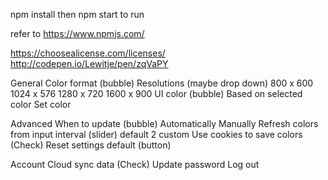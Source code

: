 npm install
    then npm start to run

refer to https://www.npmjs.com/

https://choosealicense.com/licenses/
http://codepen.io/Lewitje/pen/zqVaPY

General
Color format (bubble)
Resolutions (maybe drop down)
  800 x 600
  1024 x 576
  1280 x 720
  1600 x 900
UI color (bubble)
  Based on selected color
  Set color

Advanced
When to update (bubble)
  Automatically
  Manually
Refresh colors from input interval (slider)
  default 2
  custom
Use cookies to save colors (Check)
Reset settings default (button)

Account
Cloud sync data (Check)
Update password
Log out